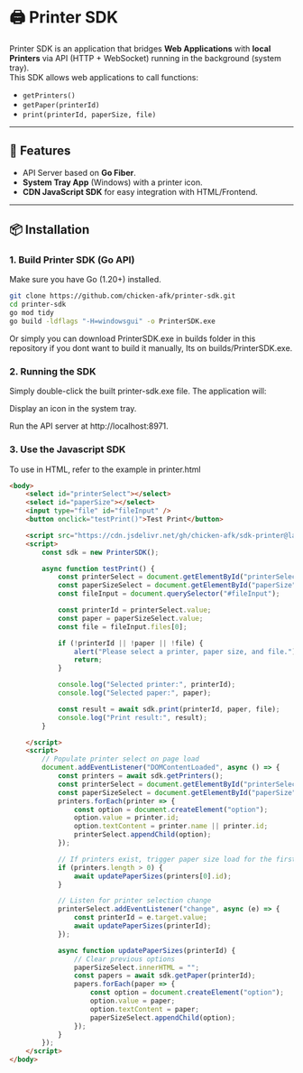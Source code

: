 # 🖨️ Printer SDK

Printer SDK is an application that bridges **Web Applications** with **local Printers** via API (HTTP + WebSocket) running in the background (system tray).  
This SDK allows web applications to call functions:
- `getPrinters()`
- `getPaper(printerId)`
- `print(printerId, paperSize, file)`

---

## 🚀 Features
- API Server based on **Go Fiber**.
- **System Tray App** (Windows) with a printer icon.
- **CDN JavaScript SDK** for easy integration with HTML/Frontend.

---

## 📦 Installation

### 1. Build Printer SDK (Go API)
Make sure you have Go (1.20+) installed.

```bash
git clone https://github.com/chicken-afk/printer-sdk.git
cd printer-sdk
go mod tidy
go build -ldflags "-H=windowsgui" -o PrinterSDK.exe
```

Or simply you can download PrinterSDK.exe in builds folder in this repository if you dont want to build it manually, Its on builds/PrinterSDK.exe.

### 2. Running the SDK
Simply double-click the built printer-sdk.exe file.
The application will:

Display an icon in the system tray.

Run the API server at http://localhost:8971.

### 3. Use the Javascript SDK
To use in HTML, refer to the example in printer.html

```html
<body>
    <select id="printerSelect"></select>
    <select id="paperSize"></select>
    <input type="file" id="fileInput" />
    <button onclick="testPrint()">Test Print</button>

    <script src="https://cdn.jsdelivr.net/gh/chicken-afk/sdk-printer@latest/cdn/printer-sdk.js"></script>
    <script>
        const sdk = new PrinterSDK();

        async function testPrint() {
            const printerSelect = document.getElementById("printerSelect");
            const paperSizeSelect = document.getElementById("paperSize");
            const fileInput = document.querySelector("#fileInput");

            const printerId = printerSelect.value;
            const paper = paperSizeSelect.value;
            const file = fileInput.files[0];

            if (!printerId || !paper || !file) {
                alert("Please select a printer, paper size, and file.");
                return;
            }

            console.log("Selected printer:", printerId);
            console.log("Selected paper:", paper);

            const result = await sdk.print(printerId, paper, file);
            console.log("Print result:", result);
        }

    </script>
    <script>
        // Populate printer select on page load
        document.addEventListener("DOMContentLoaded", async () => {
            const printers = await sdk.getPrinters();
            const printerSelect = document.getElementById("printerSelect");
            const paperSizeSelect = document.getElementById("paperSize");
            printers.forEach(printer => {
                const option = document.createElement("option");
                option.value = printer.id;
                option.textContent = printer.name || printer.id;
                printerSelect.appendChild(option);
            });

            // If printers exist, trigger paper size load for the first printer
            if (printers.length > 0) {
                await updatePaperSizes(printers[0].id);
            }

            // Listen for printer selection change
            printerSelect.addEventListener("change", async (e) => {
                const printerId = e.target.value;
                await updatePaperSizes(printerId);
            });

            async function updatePaperSizes(printerId) {
                // Clear previous options
                paperSizeSelect.innerHTML = "";
                const papers = await sdk.getPaper(printerId);
                papers.forEach(paper => {
                    const option = document.createElement("option");
                    option.value = paper;
                    option.textContent = paper;
                    paperSizeSelect.appendChild(option);
                });
            }
        });
    </script>
</body>
```